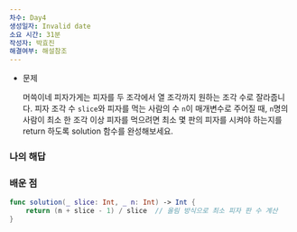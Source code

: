 ```yaml
---
차수: Day4
생성일자: Invalid date
소요 시간: 31분
작성자: 박효진
해결여부: 해설참조
---
```

- 문제
    
    머쓱이네 피자가게는 피자를 두 조각에서 열 조각까지 원하는 조각 수로 잘라줍니다. 피자 조각 수 `slice`와 피자를 먹는 사람의 수 `n`이 매개변수로 주어질 때, `n`명의 사람이 최소 한 조각 이상 피자를 먹으려면 최소 몇 판의 피자를 시켜야 하는지를 return 하도록 solution 함수를 완성해보세요.
    

### 나의 해답

  

### 배운 점

```Swift
func solution(_ slice: Int, _ n: Int) -> Int {
    return (n + slice - 1) / slice  // 올림 방식으로 최소 피자 판 수 계산
}
```